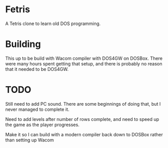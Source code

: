 # Fetris
A Tetris clone to learn old DOS programming.

# Building
This up to be build with Wacom compiler with DOS4GW on DOSBox. There were many hours spent getting that setup, and there is probably no reason that it needed to be DOS4GW.

# TODO
Still need to add PC sound. There are some beginnings of doing that, but I never managed to complete it.

Need to add levels after number of rows complete, and need to speed up the game as the player progresses.

Make it so I can build with a modern compiler back down to DOSBox rather than setting up Wacom
